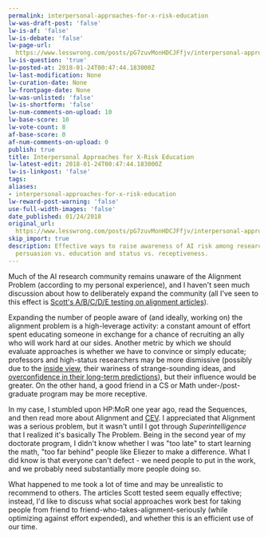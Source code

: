 ```yaml
---
permalink: interpersonal-approaches-for-x-risk-education
lw-was-draft-post: 'false'
lw-is-af: 'false'
lw-is-debate: 'false'
lw-page-url: 
  https://www.lesswrong.com/posts/pG7zuvMonHDCJFfjv/interpersonal-approaches-for-x-risk-education
lw-is-question: 'true'
lw-posted-at: 2018-01-24T00:47:44.183000Z
lw-last-modification: None
lw-curation-date: None
lw-frontpage-date: None
lw-was-unlisted: 'false'
lw-is-shortform: 'false'
lw-num-comments-on-upload: 10
lw-base-score: 10
lw-vote-count: 8
af-base-score: 0
af-num-comments-on-upload: 0
publish: true
title: Interpersonal Approaches for X-Risk Education
lw-latest-edit: 2018-01-24T00:47:44.183000Z
lw-is-linkpost: 'false'
tags:
aliases:
- interpersonal-approaches-for-x-risk-education
lw-reward-post-warning: 'false'
use-full-width-images: 'false'
date_published: 01/24/2018
original_url: 
  https://www.lesswrong.com/posts/pG7zuvMonHDCJFfjv/interpersonal-approaches-for-x-risk-education
skip_import: true
description: Effective ways to raise awareness of AI risk among researchers, weighing
  persuasion vs. education and status vs. receptiveness.
---
```

Much of the AI research community remains unaware of the Alignment Problem (according to my personal experience), and I haven't seen much discussion about how to deliberately expand the community (all I've seen to this effect is [Scott's A/B/C/D/E testing on alignment articles](http://slatestarcodex.com/2016/10/24/ai-persuasion-experiment-results/)).

Expanding the number of people aware of (and ideally, working on) the alignment problem is a high-leverage activity: a constant amount of effort spent educating someone in exchange for a chance of recruiting an ally who will work hard at our sides. Another metric by which we should evaluate approaches is whether we have to convince or simply educate; professors and high-status researchers may be more dismissive (possibly due to the [inside view](https://lesswrong.com/tag/outside_view), their wariness of strange-sounding ideas, and [overconfidence in their long-term predictions](https://www.newyorker.com/magazine/2005/12/05/everybodys-an-expert)), but their influence would be greater. On the other hand, a good friend in a CS or Math under-/post-graduate program may be more receptive.

In my case, I stumbled upon HP:MoR one year ago, read the Sequences, and then read more about Alignment and [CEV](https://intelligence.org/files/CEV.pdf). I appreciated that Alignment was a serious problem, but it wasn't until I got through _Superintelligence_ that I realized it's basically The Problem. Being in the second year of my doctorate program, I didn't know whether I was "too late" to start learning the math, "too far behind" people like Eliezer to make a difference. What I did know is that everyone can't defect - we need people to put in the work, and we probably need substantially more people doing so.

What happened to me took a lot of time and may be unrealistic to recommend to others. The articles Scott tested seem equally effective; instead, I'd like to discuss what social approaches work best for taking people from friend to friend-who-takes-alignment-seriously (while optimizing against effort expended), and whether this is an efficient use of our time.